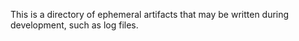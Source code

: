 This is a directory of ephemeral artifacts that may be written during development, such as log files.